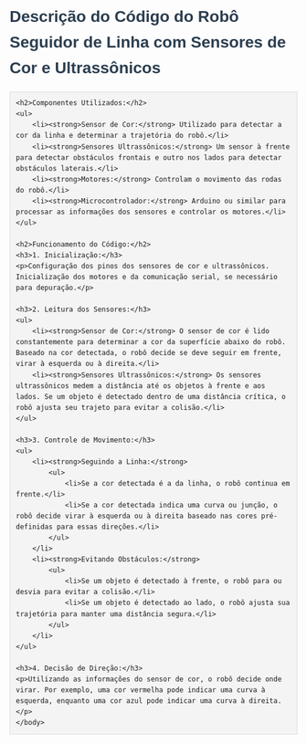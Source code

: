 <!DOCTYPE html>
<html lang="pt-br">
<head>
    <meta charset="UTF-8">
    <meta name="viewport" content="width=device-width, initial-scale=1.0">
    <title>Descrição do Robô Seguidor de Linha</title>
    <style>
        body {
            font-family: Arial, sans-serif;
            line-height: 1.6;
        }
        h1, h2 {
            color: #2c3e50;
        }
        pre {
            background-color: #f4f4f4;
            padding: 10px;
            border: 1px solid #ddd;
            overflow-x: auto;
        }
    </style>
</head>
<body>
    <h1>Descrição do Código do Robô Seguidor de Linha com Sensores de Cor e Ultrassônicos</h1>

    <h2>Componentes Utilizados:</h2>
    <ul>
        <li><strong>Sensor de Cor:</strong> Utilizado para detectar a cor da linha e determinar a trajetória do robô.</li>
        <li><strong>Sensores Ultrassônicos:</strong> Um sensor à frente para detectar obstáculos frontais e outro nos lados para detectar obstáculos laterais.</li>
        <li><strong>Motores:</strong> Controlam o movimento das rodas do robô.</li>
        <li><strong>Microcontrolador:</strong> Arduino ou similar para processar as informações dos sensores e controlar os motores.</li>
    </ul>

    <h2>Funcionamento do Código:</h2>
    <h3>1. Inicialização:</h3>
    <p>Configuração dos pinos dos sensores de cor e ultrassônicos. Inicialização dos motores e da comunicação serial, se necessário para depuração.</p>

    <h3>2. Leitura dos Sensores:</h3>
    <ul>
        <li><strong>Sensor de Cor:</strong> O sensor de cor é lido constantemente para determinar a cor da superfície abaixo do robô. Baseado na cor detectada, o robô decide se deve seguir em frente, virar à esquerda ou à direita.</li>
        <li><strong>Sensores Ultrassônicos:</strong> Os sensores ultrassônicos medem a distância até os objetos à frente e aos lados. Se um objeto é detectado dentro de uma distância crítica, o robô ajusta seu trajeto para evitar a colisão.</li>
    </ul>

    <h3>3. Controle de Movimento:</h3>
    <ul>
        <li><strong>Seguindo a Linha:</strong>
            <ul>
                <li>Se a cor detectada é a da linha, o robô continua em frente.</li>
                <li>Se a cor detectada indica uma curva ou junção, o robô decide virar à esquerda ou à direita baseado nas cores pré-definidas para essas direções.</li>
            </ul>
        </li>
        <li><strong>Evitando Obstáculos:</strong>
            <ul>
                <li>Se um objeto é detectado à frente, o robô para ou desvia para evitar a colisão.</li>
                <li>Se um objeto é detectado ao lado, o robô ajusta sua trajetória para manter uma distância segura.</li>
            </ul>
        </li>
    </ul>

    <h3>4. Decisão de Direção:</h3>
    <p>Utilizando as informações do sensor de cor, o robô decide onde virar. Por exemplo, uma cor vermelha pode indicar uma curva à esquerda, enquanto uma cor azul pode indicar uma curva à direita.</p>
    </body>
</html>
